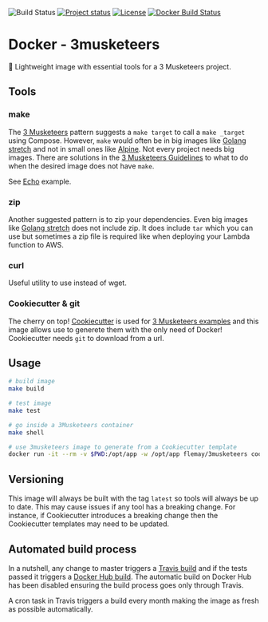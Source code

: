 ![Build Status](https://travis-ci.org/flemay/docker-3musketeers.svg?branch=master)
[![Project status](https://img.shields.io/badge/version-latest-green.svg)](https://github.com/flemay/docker-golang/releases)
[![License](https://img.shields.io/dub/l/vibe-d.svg)](LICENSE)
[![Docker Build Status](https://img.shields.io/docker/build/flemay/3musketeers.svg)](https://hub.docker.com/r/flemay/3musketeers)

# Docker - 3musketeers

🐳 Lightweight image with essential tools for a 3 Musketeers project.

## Tools

### make

The [3 Musketeers](https://github.com/flemay/3musketeers) pattern suggests a `make target` to call a `make _target` using Compose. However, `make` would often be in big images like [Golang stretch](https://hub.docker.com/_/golang/) and not in small ones like [Alpine](https://hub.docker.com/_/alpine/). Not every project needs big images. There are solutions in the [3 Musketeers Guidelines](https://github.com/flemay/3musketeers/blob/master/GUIDELINES.md) to what to do when the desired image does not have `make`.

See [Echo](https://github.com/flemay/3mkts-cookiecutter-echo) example.

### zip

Another suggested pattern is to zip your dependencies. Even big images like [Golang stretch](https://hub.docker.com/_/golang/) does not include zip. It does include `tar` which you can use but sometimes a zip file is required like when deploying your Lambda function to AWS.

### curl

Useful utility to use instead of wget.

### Cookiecutter & git

The cherry on top! [Cookiecutter](https://github.com/audreyr/cookiecutter) is used for [3 Musketeers examples](https://github.com/flemay/3musketeers) and this image allows use to generete them with the only need of Docker! Cookiecutter needs `git` to download from a url.

## Usage

```bash
# build image
make build

# test image
make test

# go inside a 3Musketeers container
make shell

# use 3musketeers image to generate from a Cookiecutter template
docker run -it --rm -v $PWD:/opt/app -w /opt/app flemay/3musketeers cookiecutter https://github.com/flemay/3mkts-cookiecutter-echo
```

## Versioning

This image will always be built with the tag `latest` so tools will always be up to date. This may cause issues if any tool has a breaking change. For instance, if Cookiecutter introduces a breaking change then the Cookiecutter templates may need to be updated.

## Automated build process

In a nutshell, any change to master triggers a [Travis build](https://travis-ci.org/flemay/docker-3musketeers) and if the tests passed it triggers a [Docker Hub build](https://hub.docker.com/r/flemay/3musketeers/builds/). The automatic build on Docker Hub has been disabled ensuring the build process goes only through Travis.

A cron task in Travis triggers a build every month making the image as fresh as possible automatically.
